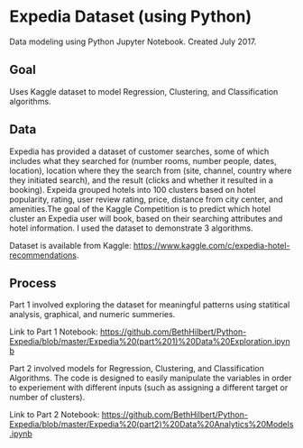 # Expedia Dataset (using Python)

Data modeling using Python Jupyter Notebook. Created July 2017. 

Goal
--------------------
Uses Kaggle dataset to model Regression, Clustering, and Classification algorithms. 

Data
--------------------
Expedia has provided a dataset of customer searches, some of which includes what they searched for (number rooms, number people, dates, location), location where they the search from (site, channel, country where they initiated search), and the result (clicks and whether it resulted in a booking). Expeida grouped hotels into 100 clusters based on hotel popularity, rating, user review rating, price, distance from city center, and amenities.The goal of the Kaggle Competition is to predict which hotel cluster an Expedia user will book, based on their searching attributes and hotel information. I used the dataset to demonstrate 3 algorithms.

Dataset is available from Kaggle: https://www.kaggle.com/c/expedia-hotel-recommendations.

Process
--------------------
Part 1 involved exploring the dataset for meaningful patterns using statitical analysis, graphical, and numeric summeries.

Link to Part 1 Notebook: https://github.com/BethHilbert/Python-Expedia/blob/master/Expedia%20(part%201)%20Data%20Exploration.ipynb

Part 2 involved models for Regression, Clustering, and Classification Algorithms. The code is designed to easily manipulate the variables in order to experiement with different inputs (such as assigning a different target or number of clusters).


Link to Part 2 Notebook: https://github.com/BethHilbert/Python-Expedia/blob/master/Expedia%20(part2)%20Data%20Analytics%20Models.ipynb
